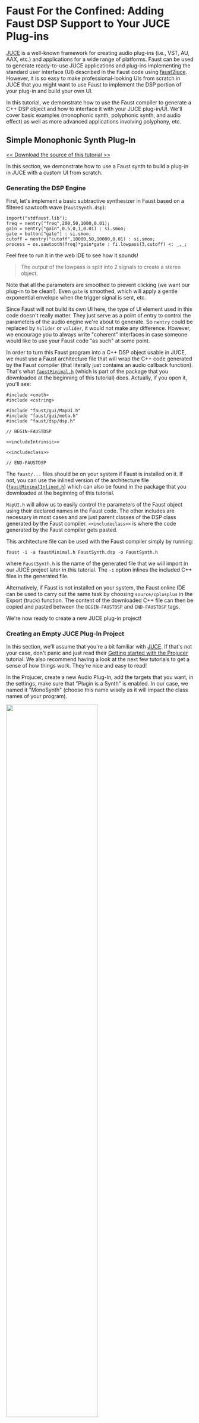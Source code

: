 # Faust For the Confined: Adding Faust DSP Support to Your JUCE Plug-ins

[JUCE](https://juce.com/) is a well-known framework for creating audio plug-ins (i.e., VST, AU, AAX, etc.) and applications for a wide range of platforms. Faust can be used to generate ready-to-use JUCE applications and plug-ins implementing the standard user interface (UI) described in the Faust code using [faust2juce](https://github.com/grame-cncm/faust/tree/master-dev/architecture/juce). However, it is so easy to make professional-looking UIs from scratch in JUCE that you might want to use Faust to implement the DSP portion of your plug-in and build your own UI.

In this tutorial, we demonstrate how to use the Faust compiler to generate a C++ DSP object and how to interface it with your JUCE plug-in/UI. We'll cover basic examples (monophonic synth, polyphonic synth, and audio effect) as well as more advanced applications involving polyphony, etc.

## Simple Monophonic Synth Plug-In

[<< Download the source of this tutorial >>](2020-04-10-faust-juce/misc/mono.zip)

In this section, we demonstrate how to use a Faust synth to build a plug-in in JUCE with a custom UI from scratch.

### Generating the DSP Engine

First, let's implement a basic subtractive synthesizer in Faust based on a filtered sawtooth wave (`FaustSynth.dsp`):

<!-- faust-run -->
```
import("stdfaust.lib");
freq = nentry("freq",200,50,1000,0.01);
gain = nentry("gain",0.5,0,1,0.01) : si.smoo;
gate = button("gate") : si.smoo;
cutoff = nentry("cutoff",10000,50,10000,0.01) : si.smoo;
process = os.sawtooth(freq)*gain*gate : fi.lowpass(3,cutoff) <: _,_;
```
<!-- /faust-run -->

Feel free to run it in the web IDE to see how it sounds!

> The output of the lowpass is split into 2 signals to create a stereo object.

Note that all the parameters are smoothed to prevent clicking (we want our plug-in to be clean!). Even `gate` is smoothed, which will apply a gentle exponential envelope when the trigger signal is sent, etc.

Since Faust will not build its own UI here, the type of UI element used in this code doesn't really matter. They just serve as a point of entry to control the parameters of the audio engine we're about to generate. So `nentry` could be replaced by `hslider` or `vslider`, it would not make any difference. However, we encourage you to always write "coherent" interfaces in case someone would like to use your Faust code "as such" at some point.

In order to turn this Faust program into a C++ DSP object usable in JUCE, we must use a Faust architecture file that will wrap the C++ code generated by the Faust compiler (that literally just contains an audio callback function). That's what [`faustMinimal.h`](2020-04-10-faust-juce/misc/faustMinimal.h) (which is part of the package that you downloaded at the beginning of this tutorial) does. Actually, if you open it, you'll see:

```
#include <cmath>
#include <cstring>

#include "faust/gui/MapUI.h"
#include "faust/gui/meta.h"
#include "faust/dsp/dsp.h"

// BEGIN-FAUSTDSP

<<includeIntrinsic>>

<<includeclass>>

// END-FAUSTDSP
```

The `faust/...` files should be on your system if Faust is installed on it. If not, you can use the inlined version of the architecture file ([`faustMinimalInlined.h`](2020-04-10-faust-juce/misc/faustMinimalInlined.h)) which can also be found in the package that you downloaded at the beginning of this tutorial.

`MapUI.h` will allow us to easily control the parameters of the Faust object using their declared names in the Faust code. The other includes are necessary in most cases and are just parent classes of the DSP class generated by the Faust compiler. `<<includeclass>>` is where the code generated by the Faust compiler gets pasted.

This architecture file can be used with the Faust compiler simply by running:

```
faust -i -a faustMinimal.h FaustSynth.dsp -o FaustSynth.h 
```

where `FaustSynth.h` is the name of the generated file that we will import in our JUCE project later in this tutorial. The `-i` option inlines the included C++ files in the generated file. 

Alternatively, if Faust is not installed on your system, the Faust online IDE can be used to carry out the same task by choosing `source/cplusplus` in the Export (truck) function. The content of the downloaded C++ file can then be copied and pasted between the `BEGIN-FAUSTDSP` and `END-FAUSTDSP` tags.

We're now ready to create a new JUCE plug-in project!

### Creating an Empty JUCE Plug-In Project

In this section, we'll assume that you're a bit familiar with [JUCE](https://juce.com/). If that's not your case, don't panic and just read their [Getting started with the Projucer](https://docs.juce.com/master/tutorial_new_projucer_project.html) tutorial. We also recommend having a look at the next few tutorials to get a sense of how things work. They're nice and easy to read!

In the Projucer, create a new Audio Plug-In, add the targets that you want, in the settings, make sure that "Plugin is a Synth" is enabled. In our case, we named it "MonoSynth" (choose this name wisely as it will impact the class names of your program).

<img src="img/newPlugin.jpg" class="mx-auto d-block" width="70%">

Now, place the `FaustSynth.h` file generated in the previous step in the `Source` folder of your JUCE plug-in project. Then select it in `Source` in your file browser and drag it to the Projucer so that it becomes visible in the `Source` tab:

<img src="img/juceProject.jpg" class="mx-auto d-block" width="70%">

At this point, try to compile your plug-in and see if it runs. Remember that JUCE now generates a "standalone plug-in" by default which is super convenient to test things without having to open the plug-in in a third party application.

### Integrating the Faust DSP Object to The JUCE Project

Let's now integrate our Faust-generated DSP object to the `PluginProcessor`. Declare the following elements in the private section of the `MonoSynthAudioProcessor` class of `PluginProcessor.h`:

```
private:
    MapUI* fUI;
    dsp* fDSP;
    float** outputs;
    //==============================================================================
    JUCE_DECLARE_NON_COPYABLE_WITH_LEAK_DETECTOR (MonoSynthAudioProcessor)
```

`fUI` will be used to control the parameters of the Faust DSP, and `fDSP` will contain the audio DSP/callback itself (that's basically the object generated by the Faust compiler). In order to declare these objects without knowing the definition of `MapUI` and `dsp` you'll also have to declare empty class definitions at the beginning of the file:

```
class dsp;
class MapUI;

class MonoSynthAudioProcessor : public AudioProcessor
``` 

In `PluginProcessor.cpp`, include `FaustSynth.h` at the beginning of the file in the includes section:

```
#include "PluginProcessor.h"
#include "PluginEditor.h"
#include "FaustSynth.h"
```

Write the following in the `prepareToPlay` method:

```
void MonoSynthAudioProcessor::prepareToPlay(double sampleRate, int samplesPerBlock)
{
    fDSP = new mydsp();
    fDSP->init(sampleRate);
    fUI = new MapUI();
    fDSP->buildUserInterface(fUI);
    outputs = new float*[2];
    for (int channel = 0; channel < 2; ++channel) {
        outputs[channel] = new float[samplesPerBlock];
    }
}
```

Here, `fDSP`, which is the Faust DSP object, is first instantiated. Then `fUI`, which will be used to control the parameters of the DSP, is instantiated. These two objects are bound together using the `buildUserInterface` method of `fDSP`. Finally, memory is allocated for the stereo output of the Faust object. Note that `outputs` is a double array (one dimension for audio channels and one dimension for audio samples/buffers).

Conversely, write the following in the `releaseResources` method of `MonoSynthAudioProcessor`:

```
void MonoSynthAudioProcessor::releaseResources()
{
    delete fDSP;
    delete fUI;
    for (int channel = 0; channel < 2; ++channel) {
        delete[] outputs[channel];
    }
    delete [] outputs;
}
```

Here, we just free the memory allocated in the previous steps when resources are released.

Let's now get into the heart of the matter: the audio callback which is implemented through the `processBlock` method of `MonoSynthAudioProcessor`:

```
void MonoSynthAudioProcessor::processBlock (AudioBuffer<float>& buffer, MidiBuffer& midiMessages)
{
    ScopedNoDenormals noDenormals;
    auto totalNumInputChannels = getTotalNumInputChannels();
    auto totalNumOutputChannels = getTotalNumOutputChannels();

    fDSP->compute(buffer.getNumSamples(),NULL,outputs);
    
    for (int channel = 0; channel < totalNumOutputChannels; ++channel) {
        for (int i = 0; i < buffer.getNumSamples(); i++) {
            *buffer.getWritePointer(channel,i) = outputs[channel][i];
        }
    }
}
```

Here, we basically compute one full audio block of size `buffer.getNumSamples()`, we store it in `outputs` and we then link `outputs` to the actual audio output of `processBlock` (`*buffer.getWritePointer(channel,i)`).

At this point, you should be able to produce sound with your plug-in! Temporarily add the following line to the `prepareToPlay` method to set the value of the `gate` parameter to one:

```
fUI->setParamValue("gate",1);
```

Note how `fUI` is used here to configure the parameter of the Faust DSP using its `setParamValue` method which has 2 arguments: the path/name of the parameter in the Faust code, and its value.

Try to compile the plug-in for your desired target (e.g., VST, AU, etc.). In our case we'll just generate a standalone plug-in for convenience. When running the plug-in, you should now hear sound!

Since we want to control the parameters of our synth from the `PluginEditor`, we must create a series of public methods in `PluginProcessor` to control each parameter of our synth. In `PluginProcessor.h` this will look like:

```
public:
  void setFreq(float freq);
  void setGain(float gain);
  void setCutoff(float cutoff);
  void setGate(bool gate);
```

and the corresponding implementation in `PluginProcessor.cpp` will be:

```
void MonoSynthAudioProcessor::setFreq(float freq)
{
    fUI->setParamValue("freq",freq);
}

void MonoSynthAudioProcessor::setGain(float gain)
{
    fUI->setParamValue("gain",gain);
}

void MonoSynthAudioProcessor::setGate(bool gate)
{
    if(gate) {
        fUI->setParamValue("gate",1);
    } else {
        fUI->setParamValue("gate",0);
    }
}

void MonoSynthAudioProcessor::setCutoff(float cutoff)
{
    fUI->setParamValue("cutoff",cutoff);
}
```


That's it for the `PluginProcessor`! Easy, isn't it? Now, let's add a basic interface to control this synth.

We add a series of sliders, buttons, and labels to the private section of `MonoSynthAudioProcessorEditor` in `PluginEditor.h`:

```
private:
  Slider frequencySlider;
  Slider gainSlider;
  Slider cutoffSlider;
  ToggleButton onOffButton;
    
  Label frequencyLabel;
  Label gainLabel;
  Label cutoffLabel;
  Label onOffLabel;
``` 

and their corresponding implementation in `PluginEditor.cpp`:

```
MonoSynthAudioProcessorEditor::MonoSynthAudioProcessorEditor(MonoSynthAudioProcessor& p)
    : AudioProcessorEditor(&p), processor(p)
{
    setSize (800, 130);

    addAndMakeVisible(frequencySlider);
    frequencySlider.setRange(50.0, 5000.0);
    frequencySlider.setSkewFactorFromMidPoint(500.0);
    frequencySlider.setValue(300);
    frequencySlider.onValueChange = [this] {
        processor.setFreq(frequencySlider.getValue());  
    };

    addAndMakeVisible(frequencyLabel);
    frequencyLabel.setText("Frequency", dontSendNotification);
    frequencyLabel.attachToComponent(&frequencySlider, true);

    addAndMakeVisible(gainSlider);
    gainSlider.setRange(0.0, 1.0);
    gainSlider.setValue(0.5);
    gainSlider.onValueChange = [this] { 
        processor.setGain(gainSlider.getValue()); 
    };

    addAndMakeVisible(gainLabel);
    gainLabel.setText("Gain", dontSendNotification);
    gainLabel.attachToComponent (&gainSlider, true);

    addAndMakeVisible(cutoffSlider);
    cutoffSlider.setRange(50.0, 10000.0);
    cutoffSlider.setValue(5000.0);
    cutoffSlider.onValueChange = [this] { 
        processor.setCutoff(cutoffSlider.getValue()); 
    };

    addAndMakeVisible(cutoffLabel);
    cutoffLabel.setText("Cutoff", dontSendNotification);
    cutoffLabel.attachToComponent(&cutoffSlider, true);

    addAndMakeVisible(onOffButton);
    onOffButton.onClick = [this] { 
        processor.setGate(onOffButton.getToggleState());
    };

    addAndMakeVisible(onOffLabel);
    onOffLabel.setText("On/Off", dontSendNotification);
    onOffLabel.attachToComponent (&onOffButton, true);
}
```

The methods that we declared in the previous step are basically called to set the value of the parameters of our DSP engine thanks to the `processor` object.

The `resized` method must be implemented so that the various UI elements that we created actually have a size:

```
void MonoSynthAudioProcessorEditor::resized()
{
    const int sliderLeft = 80;
    frequencySlider.setBounds(sliderLeft, 10, getWidth() - sliderLeft - 20, 20);
    gainSlider.setBounds(sliderLeft, 40, getWidth() - sliderLeft - 20, 20);
    cutoffSlider.setBounds(sliderLeft, 70, getWidth() - sliderLeft - 20, 20);
    onOffButton.setBounds(sliderLeft, 100, getWidth() - sliderLeft - 20, 20);
}
``` 

Finally, make sure that you clean the implementation of the `paint` method to get rid of the default ugly "Hello World:"

```
void MonoSynthAudioProcessorEditor::paint (Graphics& g)
{
    g.fillAll(getLookAndFeel().findColour (ResizableWindow::backgroundColourId));
}
```

Compile your plug-in and run it, it should look like this:

<img src="img/plugin.jpg" class="mx-auto d-block" width="60%">

The goal of this section was just to show you how to integrate a Faust DSP object into a JUCE plug-in project and how to control it with a simple UI. 
Once again, JUCE is a powerful tool to implement sophisticated UI in a very simple way. You'll find all the documentation you need on their [website](https://juce.com/) to start making beautiful plug-ins!

## Simple Audio Effect Plug-In

[<< Download the source of this tutorial >>](2020-04-10-faust-juce/misc/effect.zip)

In this section, we demonstrate how to use a Faust effect to build a plug-in in JUCE with a custom UI from scratch.

### Generating the DSP Engine

The steps for generating an audio effect C++ DSP object with Faust are exactly the same as for a synth ([see the previous section](#simple-monophonic-synth-plug-in)) and the [`faustMinimal.h`](2020-04-10-faust-juce/misc/faustMinimal.h) architecture file can be used as well.

For this example, we'll be using a stereo echo:

<!-- faust-run -->
```
import("stdfaust.lib");
echo(d,f) = +~de.delay(48000,del)*f
with {
  del = d*ma.SR;
};
delay = nentry("delay",0.25,0,1,0.01) : si.smoo;
feedback = nentry("feedback",0.5,0,1,0.01) : si.smoo;
process = par(i,2,echo(delay,feedback));
```
<!-- /faust-run -->

Then run something like:

```
faust -i -a faustMinimal.h FaustEffect.dsp -o Effect/Source/FaustEffect.h 
```

### Creating a New Empty JUCE Plug-In Project

The steps are the same as for the [mono synthesizer tutorial](#simple-monophonic-synth-plug-in) except that the "Plug-in is a Synth" checkbox shouldn't be checked this time. For this example, we decided to give a very bad and explicit name to our plug-in project: "Effect."

Finally, import the C++ file generated in the previous step (i.e., `FaustEffect.h`) in your project. 

### Integrating the Faust DSP Object to The JUCE Project

Steps are also similar to the [mono synthesizer tutorial](#simple-monophonic-synth-plug-in) here, except that an audio input should be created. So, in `PluginProcessor.h`, we'll have:

```
private:
    MapUI* fUI;
    dsp* fDSP;
    float **inputs;
    float **outputs;
```

In `PluginProcessor.cpp`, for the `prepareToPlay` and `releaseResources` methods:

```
void EffectAudioProcessor::prepareToPlay (double sampleRate, int samplesPerBlock)
{
    fDSP = new mydsp();
    fDSP->init(sampleRate);
    fUI = new MapUI();
    fDSP->buildUserInterface(fUI);
    inputs = new float*[2];
    outputs = new float*[2];
    for (int channel = 0; channel < 2; ++channel) {
        inputs[channel] = new float[samplesPerBlock];
        outputs[channel] = new float[samplesPerBlock];
    }
}

void EffectAudioProcessor::releaseResources()
{
    delete fDSP;
    delete fUI;
    for (int channel = 0; channel < 2; ++channel) {
        delete[] inputs[channel];
        delete[] outputs[channel];
    }
    delete [] inputs;
    delete [] outputs;
}
```
and the audio callback:

```
void EffectAudioProcessor::processBlock (AudioBuffer<float>& buffer, MidiBuffer& midiMessages)
{
    ScopedNoDenormals noDenormals;
    auto totalNumInputChannels  = getTotalNumInputChannels();
    auto totalNumOutputChannels = getTotalNumOutputChannels();

    for (int channel = 0; channel < totalNumInputChannels; ++channel) {
        for (int i = 0; i < buffer.getNumSamples(); i++) {
            inputs[channel][i] = *buffer.getWritePointer(channel,i);
        }
    }

    fDSP->compute(buffer.getNumSamples(),inputs,outputs);
    
    for (int channel = 0; channel < totalNumOutputChannels; ++channel) {
        for (int i = 0; i < buffer.getNumSamples(); i++){
            *buffer.getWritePointer(channel,i) = outputs[channel][i];
        }
    }
}
```

This should be relatively self-explanatory.

Of course, the corresponding control methods should be created as well, etc.:

```
void EffectAudioProcessor::setDelay(float delay)
{
    fUI->setParamValue("delay",delay);
}

void EffectAudioProcessor::setFeedback(float feedback)
{
    fUI->setParamValue("feedback",feedback);
}
``` 

On the interface side, things can be easily adapted to match this new configuration with something like this:

```
EffectAudioProcessorEditor::EffectAudioProcessorEditor (EffectAudioProcessor& p)
    : AudioProcessorEditor(&p), processor(p)
{
    // Make sure that before the constructor has finished, you've set the
    // editor's size to whatever you need it to be.
    setSize(800, 100);
    
    addAndMakeVisible (delaySlider);
    delaySlider.setRange(0.0, 1.0);
    delaySlider.setValue(0.5);
    delaySlider.onValueChange = [this] {
        processor.setDelay(delaySlider.getValue());  
    };
    
    addAndMakeVisible(delayLabel);
    delayLabel.setText("Delay (s)", dontSendNotification);
    delayLabel.attachToComponent (&delaySlider, true);
    
    addAndMakeVisible(feedbackSlider);
    feedbackSlider.setRange(0.0, 1.0);
    feedbackSlider.setValue(0.5);
    feedbackSlider.onValueChange = [this] {
        processor.setFeedback(feedbackSlider.getValue());  
    };
    
    addAndMakeVisible(feedbackLabel);
    feedbackLabel.setText("Feedback", dontSendNotification);
    feedbackLabel.attachToComponent(&feedbackSlider, true);    
}

void EffectAudioProcessorEditor::resized()
{
    const int sliderLeft = 80;
    delaySlider.setBounds(sliderLeft, 10, getWidth() - sliderLeft - 20, 20);
    feedbackSlider.setBounds(sliderLeft, 40, getWidth() - sliderLeft - 20, 20);
}
```

Try to compile your program and you should have a beautiful effect plug-in :).

## Creating and Using a Polyphonic Faust DSP Object

[<< Download the source of this tutorial >>](2020-04-10-faust-juce/misc/poly.zip)

The procedure to create a polyphonic synthesizer DSP object is slightly different than for a simple monophonic synth such as the one presented at the beginning of this tutorial. Here, we'll be using the same Faust program as the one used for the [mono synthesizer example](#simple-monophonic-synth-plug-in). To enable polyphony, we just need to configure the `nvoices` metadata, which allows us to specify the maximum number of voices of polyphony of the DSP object that will be generated:

<!-- faust-run -->
```
declare options "[midi:on][nvoices:12]";

import("stdfaust.lib");
freq = nentry("freq",200,50,1000,0.01);
gain = nentry("gain",0.5,0,1,0.01) : si.smoo;
gate = button("gate") : si.smoo;
cutoff = nentry("cutoff",10000,50,10000,0.01) : si.smoo;
process = os.sawtooth(freq)*gain*gate : fi.lowpass(3,cutoff) <: _,_;
```
<!-- /faust-run -->

The package downloadable at the beginning of this tutorial contains a Faust architecture file slightly different from the one used in the previous examples (mono synth and effect): [faustMinimalPoly.h](2020-04-10-faust-juce/misc/faustMinimalPoly.h). If you open it, you'll see:

```
#include <cmath>
#include <cstring>

#include "faust/misc.h"
#include "faust/gui/UI.h"
#include "faust/gui/JSONUIDecoder.h"
#include "faust/dsp/dsp.h"
#include "faust/dsp/dsp-adapter.h"
#include "faust/gui/meta.h"

// BEGIN-FAUSTDSP

<<includeIntrinsic>>

<<includeclass>>

// END-FAUSTDSP

#include "faust/dsp/faust-poly-engine.h"
#include "faust/audio/dummy-audio.h"

std::list<GUI*> GUI::fGuiList;
ztimedmap GUI::gTimedZoneMap;
```

`faust-poly-engine.h` contains the `FaustPolyEngine` class which can be used to turn a Faust C++ DSP object into a polyphonic synthesizer. In order for this class to work, an "audio driver" must be provided which is what the `dummyaudio` class available in `dummy-audio.h` can be used for. It also allows us to pass the sampling rate and the buffer size to `FaustPolyEngine`.

Compile the previous Faust program using this architecture file either by using the Faust command-line compiler or web IDE:

```
faust -i -a faustMinimalPoly.h FaustSynth.dsp -o PolySynth/Source/FaustSynth.h
```

and integrate `FaustSynth.h` to a new JUCE synth plug-in project (following the same steps as in the [mono synth tutorial](#simple-monophonic-synth-plug-in)).

In `PluginProcessor.h`, declare the following objects:

```
private:
    audio *driver;
    FaustPolyEngine *faustObject;
    float **outputs;
    //==============================================================================
    JUCE_DECLARE_NON_COPYABLE_WITH_LEAK_DETECTOR (PolySynthAudioProcessor)
```

Once again, `faustObject` here will be the polyphonic Faust object and `driver` will be used to pass the sampling rate and buffer size to the system.

Don't forget to declare the corresponding empty classes at the beginning of the file:

```
class FaustPolyEngine;
class audio;

class PolySynthAudioProcessor : public AudioProcessor
{
```

In `PluginProcessor.cpp`, first don't forget to include `FaustSynth.h`. Then fill `prepareToPlay` with the following code:

```
void PolySynthAudioProcessor::prepareToPlay(double sampleRate, int samplesPerBlock)
{
    driver =  new dummyaudio(sampleRate,samplesPerBlock);
    faustObject = new FaustPolyEngine(NULL,driver,NULL);
    outputs = new float*[2];
    for (int channel = 0; channel < 2; ++channel){
        outputs[channel] = new float[samplesPerBlock];
    }
}
```

First, the empty audio driver is instantiated and passed to the Faust polyphonic object. Of course, we allocate memory for the audio output.

Resources are freed as follows:

```
void PolySynthAudioProcessor::releaseResources()
{
    //delete faustObject;
    delete driver;
    for (int channel = 0; channel < 2; ++channel) {
        delete[] outputs[channel];
    }
    delete [] outputs;
}
```

The `processBlock` method works the same way as for the [mono synth tutorial](#simple-monophonic-synth-plug-in) except that the compute method is called here directly from the `faustObject` (`FaustPolyEngine`).

```
void PolySynthAudioProcessor::processBlock (AudioBuffer<float>& buffer, MidiBuffer& midiMessages)
{
    ScopedNoDenormals noDenormals;
    auto totalNumInputChannels = getTotalNumInputChannels();
    auto totalNumOutputChannels = getTotalNumOutputChannels();

    faustObject->compute(buffer.getNumSamples(),NULL,outputs);

    for (int channel = 0; channel < totalNumOutputChannels; ++channel) {
        for (int i = 0; i < buffer.getNumSamples(); i++) {
            *buffer.getWritePointer(channel,i) = outputs[channel][i];
        }
    }
}
```

While the `setParamValue` method can now be called directly from `faustObject` to set the value of specific parameters of the Faust object, other polyphony-specific methods are available such as `keyOn` and `keyOff`. For an exhaustive list, you can have a look at the source of `FaustPolyEngine`, which should speak for itself.

Our final goal for this tutorial is to create a simple plug-in with the following interface:

<img src="img/polyPlugin.jpg" class="mx-auto d-block" width="60%">

Hence, the Faust DSP object should be controlled with a polyphonic keyboard. New methods must be created in `PluginProcessor.cpp` to send key-on and key-off events from the `PluginEditor` to the `PluginProcessor`:

```
void PolySynthAudioProcessor::keyOn(int pitch, int velocity)
{
    faustObject->keyOn(pitch,velocity);
}

void PolySynthAudioProcessor::keyOff(int pitch)
{
    faustObject->keyOff(pitch);
}

void PolySynthAudioProcessor::setCutoff(float cutoff)
{
    faustObject->setParamValue("cutoff",cutoff);
}
``` 

Don't forget to declare these methods in `PluginProcessor.h`, of course.

`keyOn` will allocate a new voice, convert its `pitch` parameter into a frequency that will be sent automatically to the Faust `freq` parameter, `velocity` is converted to a level that will be sent to the `gain` parameter, and the `gate` parameter is set to 1. Inversely, `keyOff` sets `gate` to 0 and waits for t60 to be reached to de-allocate the current voice.

`keyOn` returns a voice ID whose type is `unsigned long`. This ID can then be used to change the parameter of a specific voice. We're not using this functionality in the example presented in this tutorial but here is how this would work:

```
unsigned long voiceID = dspFaust.keyOn(60,110);
dspFaust.setVoiceParamValue("/synth/cutoff",voiceID,378);
```

Note that voices can also be allocated directly without using `keyOn` and `keyOff` with the `newVoice` and the `deleteVoice` methods:

```
unsigned long voiceID = dspFaust.newVoice();
dspFaust.setVoiceParamValue("/synth/gate",voiceID,1);
// do something...
dspFaust.deleteVoice(voiceID);
```

Using `setParamValue` as we're doing in the current example, we can set the value of a parameter for all the voices of the DSP engine.

The following implementation is extremely primitive and only the messages from the UI keyboard are processed: we're just doing this for the sake of the example. If you've never worked with keyboards and MIDI in JUCE, we strongly recommend you to read [this tutorial](https://docs.juce.com/master/tutorial_handling_midi_events.html).

In `PluginEditor.h`, let's first add the following inheritance to the `PolySynthAudioProcessorEditor` class:

```
class PolySynthAudioProcessorEditor : 
  public AudioProcessorEditor, 
  private MidiInputCallback, 
  private MidiKeyboardStateListener
{
```

This is necessary to implement the MIDI callback and the keyboard (UI) listener.
This inheritance requires us to implement the following methods in the
private section of `PluginEditor.h`. We also add an instance of a UI keyboard
and its associated state as well as a slider and its label to control the
cutoff frequency of the lowpass:

```
private:
  void handleNoteOn(MidiKeyboardState*, int midiChannel, int midiNoteNumber, float velocity) override;
  void handleNoteOff(MidiKeyboardState*, int midiChannel, int midiNoteNumber, float /*velocity*/) override;
  void handleIncomingMidiMessage(MidiInput* source, const MidiMessage& message) override;
  
  MidiKeyboardState keyboardState;   
  MidiKeyboardComponent keyboardComponent; 
    
  Slider cutoffSlider;
  Label cutoffLabel;
``` 

In `PluginEditor.cpp`, we can add the keyboard and the slider to the constructor:

```
PolySynthAudioProcessorEditor::PolySynthAudioProcessorEditor (PolySynthAudioProcessor& p)
    : AudioProcessorEditor(&p), processor(p), keyboardComponent (keyboardState, MidiKeyboardComponent::horizontalKeyboard)
{
    setSize (800, 150);

    addAndMakeVisible(keyboardComponent);
    keyboardState.addListener(this);

    addAndMakeVisible(cutoffSlider);
    cutoffSlider.setRange(50.0, 10000.0);
    cutoffSlider.setValue(5000.0);
    cutoffSlider.onValueChange = [this] { 
        processor.setCutoff(cutoffSlider.getValue()); 
    };

    addAndMakeVisible(cutoffLabel);
    cutoffLabel.setText("Cutoff", dontSendNotification);
    cutoffLabel.attachToComponent(&cutoffSlider, true);
}
```

and we must de-allocate the keyboard state listener in the destructor:

```
PolySynthAudioProcessorEditor::~PolySynthAudioProcessorEditor()
{
    keyboardState.removeListener(this);
}
``` 

The implementation of the `setCutoff` method is detailed later in this tutorial and is very similar to the one described in the previous section.

We also need to define the size of the various elements in the interface (as we did before):

```
void PolySynthAudioProcessorEditor::resized()
{
    const int sliderLeft = 80;
    keyboardComponent.setBounds (10,10,getWidth()-30,100);
    cutoffSlider.setBounds(sliderLeft, 120, getWidth() - sliderLeft - 20, 20);
}
```

MIDI messages are retrieved from the keyboard simply by implementing the following inherited methods:

```
void PolySynthAudioProcessorEditor::handleIncomingMidiMessage (MidiInput* source, const MidiMessage& message) {}

void PolySynthAudioProcessorEditor::handleNoteOn(MidiKeyboardState*, int midiChannel, int midiNoteNumber, float velocity)
{
    processor.keyOn(midiNoteNumber,int(127*velocity));
}

void PolySynthAudioProcessorEditor::handleNoteOff(MidiKeyboardState*, int midiChannel, int midiNoteNumber, float /*velocity*/)
{
    processor.keyOff(midiNoteNumber);
}
```

That's it folks! Try to compile and run your plug-in, it should just work. Of course, things could be significantly improved here but at this point, you should be able to sail on your own.  
